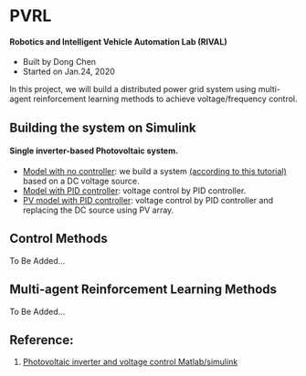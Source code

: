 # PVRL

#### Robotics and Intelligent Vehicle Automation Lab (RIVAL)
- Built by Dong Chen
- Started on Jan.24, 2020

In this project, we will build a distributed power grid system using multi-agent reinforcement learning methods to achieve voltage/frequency control.

## Building the system on Simulink

#### Single inverter-based Photovoltaic system.

- [Model with no controller](PV_model/pv_inverter.slx): we build a system [(according to this tutorial)](https://www.youtube.com/watch?v=A9FhgHS1JsE) based on a DC voltage source. 
- [Model with PID controller](PV_model/pv_inverter_pid.slx): voltage control by PID controller.
- [PV model with PID controller](PV_model/pv_inverter_pv.slx): voltage control by PID controller and replacing the DC source using PV array.

## Control Methods

To Be Added...

## Multi-agent Reinforcement Learning Methods

To Be Added...


## Reference:

1. [Photovoltaic inverter and voltage control Matlab/simulink](https://www.youtube.com/watch?v=A9FhgHS1JsE)
